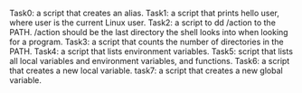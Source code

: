 Task0: a script that creates an alias.
Task1: a script that prints hello user, where user is the current Linux user.
Task2: a script to dd /action to the PATH. /action should be the last directory the shell looks into when looking for a program.
Task3: a script that counts the number of directories in the PATH.
Task4: a script that lists environment variables.
Task5:  script that lists all local variables and environment variables, and functions.
Task6: a script that creates a new local variable.
task7:  a script that creates a new global variable.
